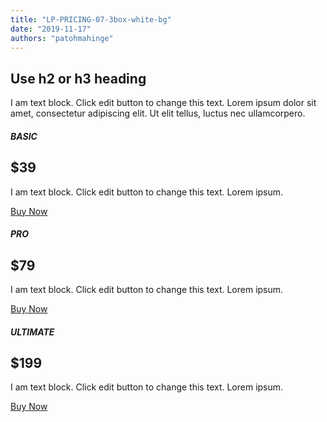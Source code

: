 ```yaml
---
title: "LP-PRICING-07-3box-white-bg"
date: "2019-11-17"
authors: "patohmahinge"
---
```


## Use h2 or h3 heading

I am text block. Click edit button to change this text. Lorem ipsum dolor sit amet, consectetur adipiscing elit. Ut elit tellus, luctus nec ullamcorpero.

##### BASIC

## $39

I am text block. Click edit button to change this text. Lorem ipsum.

[Buy Now](#)

##### PRO

## $79

I am text block. Click edit button to change this text. Lorem ipsum.

[Buy Now](#)

##### ULTIMATE

## $199

I am text block. Click edit button to change this text. Lorem ipsum.

[Buy Now](#)
